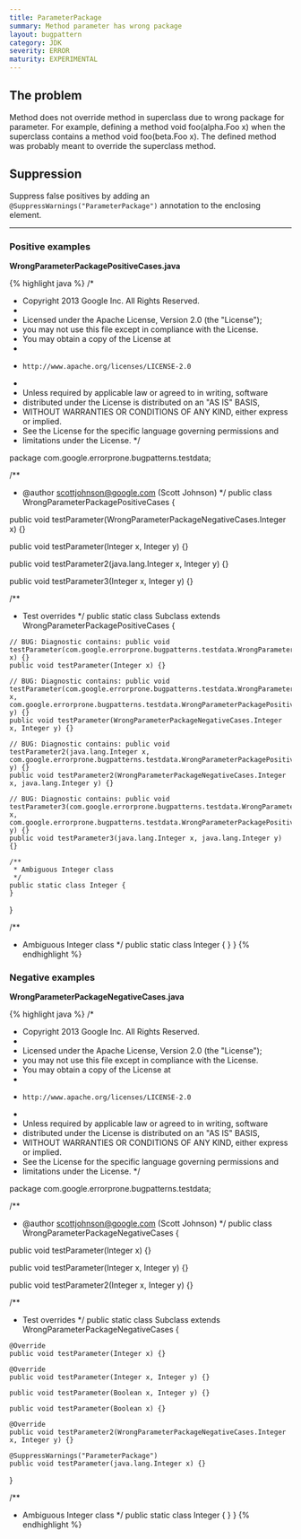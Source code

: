 ```yaml
---
title: ParameterPackage
summary: Method parameter has wrong package
layout: bugpattern
category: JDK
severity: ERROR
maturity: EXPERIMENTAL
---
```


<!--
*** AUTO-GENERATED, DO NOT MODIFY ***
To make changes, edit the @BugPattern annotation or the explanation in docs/bugpattern.
-->

## The problem
Method does not override method in superclass due to wrong package for parameter. For example, defining a method void foo(alpha.Foo x) when the superclass contains a method void foo(beta.Foo x). The defined method was probably meant to override the superclass method.

## Suppression
Suppress false positives by adding an `@SuppressWarnings("ParameterPackage")` annotation to the enclosing element.

----------

### Positive examples
__WrongParameterPackagePositiveCases.java__

{% highlight java %}
/*
 * Copyright 2013 Google Inc. All Rights Reserved.
 *
 * Licensed under the Apache License, Version 2.0 (the "License");
 * you may not use this file except in compliance with the License.
 * You may obtain a copy of the License at
 *
 *     http://www.apache.org/licenses/LICENSE-2.0
 *
 * Unless required by applicable law or agreed to in writing, software
 * distributed under the License is distributed on an "AS IS" BASIS,
 * WITHOUT WARRANTIES OR CONDITIONS OF ANY KIND, either express or implied.
 * See the License for the specific language governing permissions and
 * limitations under the License.
 */

package com.google.errorprone.bugpatterns.testdata;

/**
 * @author scottjohnson@google.com (Scott Johnson)
 */
public class WrongParameterPackagePositiveCases {

  public void testParameter(WrongParameterPackageNegativeCases.Integer x) {}

  public void testParameter(Integer x, Integer y) {}

  public void testParameter2(java.lang.Integer x, Integer y) {}

  public void testParameter3(Integer x, Integer y) {}

  /**
   * Test overrides
   */
  public static class Subclass extends WrongParameterPackagePositiveCases {

    // BUG: Diagnostic contains: public void testParameter(com.google.errorprone.bugpatterns.testdata.WrongParameterPackageNegativeCases.Integer x) {}
    public void testParameter(Integer x) {}

    // BUG: Diagnostic contains: public void testParameter(com.google.errorprone.bugpatterns.testdata.WrongParameterPackagePositiveCases.Integer x, com.google.errorprone.bugpatterns.testdata.WrongParameterPackagePositiveCases.Integer y) {}
    public void testParameter(WrongParameterPackageNegativeCases.Integer x, Integer y) {}

    // BUG: Diagnostic contains: public void testParameter2(java.lang.Integer x, com.google.errorprone.bugpatterns.testdata.WrongParameterPackagePositiveCases.Integer y) {}
    public void testParameter2(WrongParameterPackageNegativeCases.Integer x, java.lang.Integer y) {}

    // BUG: Diagnostic contains: public void testParameter3(com.google.errorprone.bugpatterns.testdata.WrongParameterPackagePositiveCases.Integer x, com.google.errorprone.bugpatterns.testdata.WrongParameterPackagePositiveCases.Integer y) {}
    public void testParameter3(java.lang.Integer x, java.lang.Integer y) {}

    /**
     * Ambiguous Integer class
     */
    public static class Integer {
    }
  }

  /**
   * Ambiguous Integer class
   */
  public static class Integer {
  }
}
{% endhighlight %}

### Negative examples
__WrongParameterPackageNegativeCases.java__

{% highlight java %}
/*
 * Copyright 2013 Google Inc. All Rights Reserved.
 *
 * Licensed under the Apache License, Version 2.0 (the "License");
 * you may not use this file except in compliance with the License.
 * You may obtain a copy of the License at
 *
 *     http://www.apache.org/licenses/LICENSE-2.0
 *
 * Unless required by applicable law or agreed to in writing, software
 * distributed under the License is distributed on an "AS IS" BASIS,
 * WITHOUT WARRANTIES OR CONDITIONS OF ANY KIND, either express or implied.
 * See the License for the specific language governing permissions and
 * limitations under the License.
 */

package com.google.errorprone.bugpatterns.testdata;

/**
 * @author scottjohnson@google.com (Scott Johnson)
 */
public class WrongParameterPackageNegativeCases {

  public void testParameter(Integer x) {}

  public void testParameter(Integer x, Integer y) {}

  public void testParameter2(Integer x, Integer y) {}

  /**
   * Test overrides
   */
  public static class Subclass extends WrongParameterPackageNegativeCases {

    @Override
    public void testParameter(Integer x) {}

    @Override
    public void testParameter(Integer x, Integer y) {}

    public void testParameter(Boolean x, Integer y) {}

    public void testParameter(Boolean x) {}

    @Override
    public void testParameter2(WrongParameterPackageNegativeCases.Integer x, Integer y) {}

    @SuppressWarnings("ParameterPackage")
    public void testParameter(java.lang.Integer x) {}
  }

  /**
   * Ambiguous Integer class
   */
  public static class Integer {
  }
}
{% endhighlight %}

